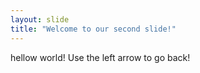 ```yaml
---
layout: slide
title: "Welcome to our second slide!"
---
```

hellow world!
Use the left arrow to go back!
